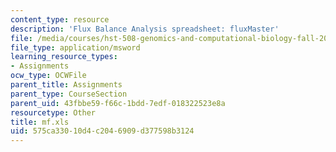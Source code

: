 ```yaml
---
content_type: resource
description: 'Flux Balance Analysis spreadsheet: fluxMaster'
file: /media/courses/hst-508-genomics-and-computational-biology-fall-2002/575ca33010d4c2046909d377598b3124_mf.xls
file_type: application/msword
learning_resource_types:
- Assignments
ocw_type: OCWFile
parent_title: Assignments
parent_type: CourseSection
parent_uid: 43fbbe59-f66c-1bdd-7edf-018322523e8a
resourcetype: Other
title: mf.xls
uid: 575ca330-10d4-c204-6909-d377598b3124
---
```

